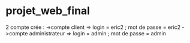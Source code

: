 # projet_web_final

2 compte crée : 
->compte client => login = eric2 ; mot de passe = eric2
->compte administrateur => login = admin ; mot de passe = admin
